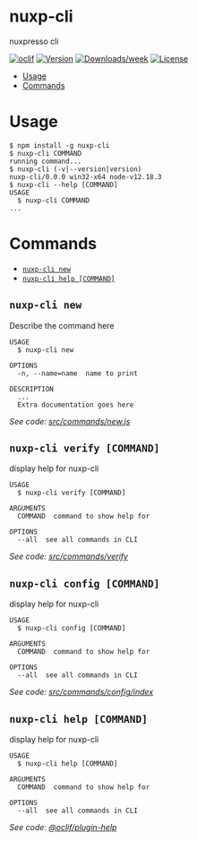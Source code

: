 nuxp-cli
========

nuxpresso cli

[![oclif](https://img.shields.io/badge/cli-oclif-brightgreen.svg)](https://oclif.io)
[![Version](https://img.shields.io/npm/v/nuxp-cli.svg)](https://npmjs.org/package/nuxp-cli)
[![Downloads/week](https://img.shields.io/npm/dw/nuxp-cli.svg)](https://npmjs.org/package/nuxp-cli)
[![License](https://img.shields.io/npm/l/nuxp-cli.svg)](https://github.com/swina/nuxp-cli/blob/master/package.json)

<!-- toc -->
* [Usage](#usage)
* [Commands](#commands)
<!-- tocstop -->
# Usage
<!-- usage -->
```sh-session
$ npm install -g nuxp-cli
$ nuxp-cli COMMAND
running command...
$ nuxp-cli (-v|--version|version)
nuxp-cli/0.0.0 win32-x64 node-v12.18.3
$ nuxp-cli --help [COMMAND]
USAGE
  $ nuxp-cli COMMAND
...
```
<!-- usagestop -->
# Commands
<!-- commands -->
* [`nuxp-cli new`](#nuxp-cli-new)
* [`nuxp-cli help [COMMAND]`](#nuxp-cli-help-command)

## `nuxp-cli new`

Describe the command here

```
USAGE
  $ nuxp-cli new

OPTIONS
  -n, --name=name  name to print

DESCRIPTION
  ...
  Extra documentation goes here
```

_See code: [src/commands/new.js](https://github.com/swina/nuxp-cli/blob/v0.0.0/src/commands/new.js)_

## `nuxp-cli verify [COMMAND]`

display help for nuxp-cli

```
USAGE
  $ nuxp-cli verify [COMMAND]

ARGUMENTS
  COMMAND  command to show help for

OPTIONS
  --all  see all commands in CLI
```

_See code: [src/commands/verify](https://github.com/swina/nuxp-cli/blob/v0.0.0/src/commands/verify.js)_



## `nuxp-cli config [COMMAND]`

display help for nuxp-cli

```
USAGE
  $ nuxp-cli config [COMMAND]

ARGUMENTS
  COMMAND  command to show help for

OPTIONS
  --all  see all commands in CLI
```

_See code: [src/commands/config/index](https://github.com/swina/nuxp-cli/blob/v0.0.0/src/commands/config/index.js)_

<!-- commandsstop -->

## `nuxp-cli help [COMMAND]`

display help for nuxp-cli

```
USAGE
  $ nuxp-cli help [COMMAND]

ARGUMENTS
  COMMAND  command to show help for

OPTIONS
  --all  see all commands in CLI
```

_See code: [@oclif/plugin-help](https://github.com/oclif/plugin-help/blob/v3.2.0/src/commands/help.ts)_
<!-- commandsstop -->
